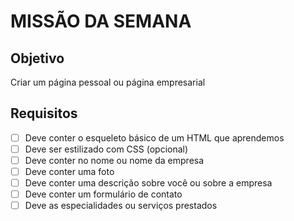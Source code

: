 # MISSÃO DA SEMANA

## Objetivo

Criar um página pessoal ou página empresarial

## Requisitos

- [ ] Deve conter o esqueleto básico de um HTML que aprendemos
- [ ] Deve ser estilizado com CSS (opcional)
- [ ] Deve conter no nome ou nome da empresa
- [ ] Deve conter uma foto
- [ ] Deve conter uma descrição sobre você ou sobre a empresa
- [ ] Deve conter um formulário de contato
- [ ] Deve as especialidades ou serviços prestados
